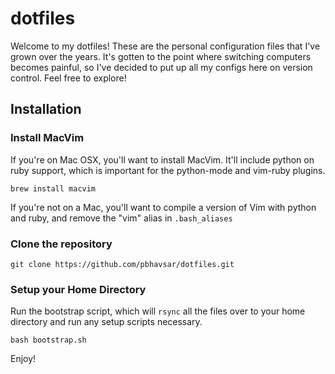 dotfiles
========
Welcome to my dotfiles! These are the personal configuration files that I've grown over the years. It's gotten to the point where switching computers becomes painful, so I've decided to put up all my configs here on version control. Feel free to explore!

Installation
------------
### Install MacVim
If you're on Mac OSX, you'll want to install MacVim. It'll include python on ruby support, which is important for the python-mode and vim-ruby plugins. 

    brew install macvim
    
If you're not on a Mac, you'll want to compile a version of Vim with python and ruby, and remove the "vim" alias in ``.bash_aliases``
    
### Clone the repository

    git clone https://github.com/pbhavsar/dotfiles.git

### Setup your Home Directory
Run the bootstrap script, which will ``rsync`` all the files over to your home directory and run any setup scripts necessary.

    bash bootstrap.sh

Enjoy!
